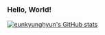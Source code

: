### Hello, World!

[![eunkyunghyun's GitHub stats](https://github-readme-stats.vercel.app/api?username=eunkyunghyun)](https://github.com/anuraghazra/github-readme-stats)
